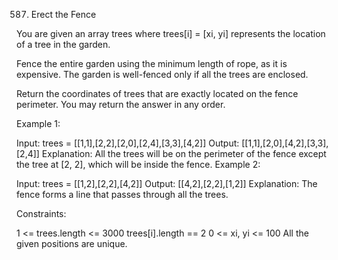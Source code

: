 587. Erect the Fence

You are given an array trees where trees[i] = [xi, yi] represents the location of a tree in the garden.

Fence the entire garden using the minimum length of rope, as it is expensive. The garden is well-fenced only if all the trees are enclosed.

Return the coordinates of trees that are exactly located on the fence perimeter. You may return the answer in any order.

 

Example 1:


Input: trees = [[1,1],[2,2],[2,0],[2,4],[3,3],[4,2]]
Output: [[1,1],[2,0],[4,2],[3,3],[2,4]]
Explanation: All the trees will be on the perimeter of the fence except the tree at [2, 2], which will be inside the fence.
Example 2:


Input: trees = [[1,2],[2,2],[4,2]]
Output: [[4,2],[2,2],[1,2]]
Explanation: The fence forms a line that passes through all the trees.
 

Constraints:

1 <= trees.length <= 3000
trees[i].length == 2
0 <= xi, yi <= 100
All the given positions are unique.
